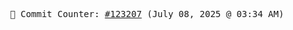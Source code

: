 <p align="center">
    <samp>
        📮 Commit Counter: <a href="https://github.com/Javascript-void0/Javascript-void0/commits/main">#123207</a> (July 08, 2025 @ 03:34 AM)
    </samp>
</p>